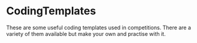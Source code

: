 # CodingTemplates

These are some useful coding templates used in competitions.
There are a variety of them available but make your own and practise with it.
